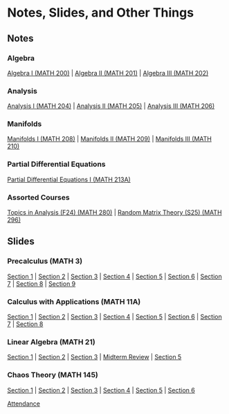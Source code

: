 # Notes, Slides, and Other Things
## Notes
### Algebra 
[Algebra I (MATH 200)](/notes/algebra_i.pdf) | [Algebra II (MATH 201)](/notes/algebra_ii.pdf) | [Algebra III (MATH 202)](/notes/algebra_iii.pdf)
### Analysis 
[Analysis I (MATH 204)](/notes/analysis_i.pdf) | [Analysis II (MATH 205)](/notes/analysis_ii.pdf) | [Analysis III (MATH 206)](/notes/analysis_iii.pdf)
### Manifolds
[Manifolds I (MATH 208)](/notes/manifolds_i.pdf) | [Manifolds II (MATH 209)](/notes/manifolds_ii.pdf) | [Manifolds III (MATH 210)](/notes/manifolds_iii.pdf)
### Partial Differential Equations
[Partial Differential Equations I (MATH 213A)](/notes/partial_differential_equations_i.pdf)
### Assorted Courses
[Topics in Analysis (F24) (MATH 280)](/notes/analysis_topics_f24.pdf) | [Random Matrix Theory (S25) (MATH 296)](/notes/random_matrix_theory.pdf)
## Slides
### Precalculus (MATH 3)
[Section 1](/slides/3/section1.pdf) | 
[Section 2](/slides/3/section2.pdf) |
[Section 3](/slides/3/section3.pdf) |
[Section 4](/slides/3/section4.pdf) |
[Section 5](/slides/3/section5.pdf) |
[Section 6](/slides/3/section6.pdf) |
[Section 7](/slides/3/section7.pdf) |
[Section 8](/slides/3/section8.pdf) |
[Section 9](/slides/3/section9.pdf) 
### Calculus with Applications (MATH 11A)
[Section 1](/slides/11A/section1.pdf) |
[Section 2](/slides/11A/section2.pdf) |
[Section 3](/slides/11A/section3.pdf) |
[Section 4](/slides/11A/section4.pdf) |
[Section 5](/slides/11A/section5.pdf) |
[Section 6](/slides/11A/section6.pdf) |
[Section 7](/slides/11A/section7.pdf) |
[Section 8](/slides/11A/section8.pdf)
### Linear Algebra (MATH 21)
[Section 1](/slides/21/section1.pdf) |
[Section 2](/slides/21/section2.pdf) |
[Section 3](/slides/21/section3.pdf) |
[Midterm Review](/slides/21/midterm.pdf) |
[Section 5](/slides/21/section5.pdf)
### Chaos Theory (MATH 145)
[Section 1](/slides/145/section1.pdf) |
[Section 2](/slides/145/section2.pdf) |
[Section 3](/slides/145/section3.pdf) |
[Section 4](/slides/145/section4.pdf) |
[Section 5](/slides/145/section5.pdf) |
[Section 6](/slides/145/section6.pdf) 

[Attendance](https://forms.gle/y4omyhshPXdwPnDn9)

